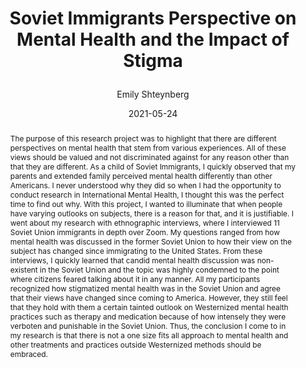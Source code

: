 ---
author: Emily Shteynberg
title: |
    Soviet Immigrants Perspective on Mental Health and the Impact of Stigma
date: 2021-05-24
abstract: The purpose of this research project was to highlight that there are different perspectives on mental health that stem from various experiences. All of these views should be valued and not discriminated against for any reason other than that they are different. As a child of Soviet Immigrants, I quickly observed that my parents and extended family perceived mental health differently than other Americans. I never understood why they did so when I had the opportunity to conduct research in International Mental Health, I thought this was the perfect time to find out why. With this project, I wanted to illuminate that when people have varying outlooks on subjects, there is a reason for that, and it is justifiable. I went about my research with ethnographic interviews, where I interviewed 11 Soviet Union immigrants in depth over Zoom. My questions ranged from how mental health was discussed in the former Soviet Union to how their view on the subject has changed since immigrating to the United States. From these interviews, I quickly learned that candid mental health discussion was non-existent in the Soviet Union and the topic was highly condemned to the point where citizens feared talking about it in any manner. All my participants recognized how stigmatized mental health was in the Soviet Union and agree that their views have changed since coming to America. However, they still feel that they hold with them a certain tainted outlook on Westernized mental health practices such as therapy and medication because of how intensely they were verboten and punishable in the Soviet Union. Thus, the conclusion I come to in my research is that there is not a one size fits all approach to mental health and other treatments and practices outside Westernized methods should be embraced.
major: Biological Sciences
senior_thesis: no
our_funding: no
faculty_advisor: Maddalena Canna
college: "Weinberg College of Arts and Sciences"
doi: 10.21985/n2-qx44-1m96
subject: Social Sciences
---